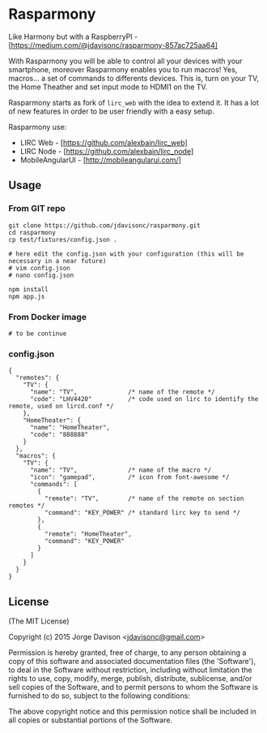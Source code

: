 Rasparmony
========

Like Harmony but with a RaspberryPI - [https://medium.com/@jdavisonc/rasparmony-857ac725aa64]

With Rasparmony you will be able to control all your devices with your smartphone, moreover Rasparmony enables you to run macros! Yes, macros... a set of commands to differents devices. This is, turn on your TV, the Home Theather and set input mode to HDMI1 on the TV.

Rasparmony starts as fork of `lirc_web` with the idea to extend it. It has a lot of new features in order to be user friendly with a easy setup. 

Rasparmony use:

* LIRC Web - [https://github.com/alexbain/lirc_web]
* LIRC Node - [https://github.com/alexbain/lirc_node]
* MobileAngularUI - [http://mobileangularui.com/]

## Usage

### From GIT repo
```
git clone https://github.com/jdavisonc/rasparmony.git
cd rasparmony
cp test/fixtures/config.json .

# here edit the config.json with your configuration (this will be necessary in a near future)
# vim config.json
# nano config.json

npm install
npm app.js
```

### From Docker image

```
# to be continue
```

### config.json

```
{
  "remotes": {
    "TV": {
      "name": "TV",              /* name of the remote */
      "code": "LHV4420"          /* code used on lirc to identify the remote, used on lircd.conf */
    },
    "HomeTheater": {
      "name": "HomeTheater",     
      "code": "888888"			 
    }
  },
  "macros": {
    "TV": {
      "name": "TV", 			 /* name of the macro */
      "icon": "gamepad",         /* icon from font-awesome */
      "commands": [
        {
          "remote": "TV",        /* name of the remote on section remotes */
          "command": "KEY_POWER" /* standard lirc key to send */
        },
        {
          "remote": "HomeTheater",
          "command": "KEY_POWER"
        }
      ]
    }
  }
}
```

## License

(The MIT License)

Copyright (c) 2015 Jorge Davison &lt;jdavisonc@gmail.com&gt;

Permission is hereby granted, free of charge, to any person obtaining
a copy of this software and associated documentation files (the
'Software'), to deal in the Software without restriction, including
without limitation the rights to use, copy, modify, merge, publish,
distribute, sublicense, and/or sell copies of the Software, and to
permit persons to whom the Software is furnished to do so, subject to
the following conditions:

The above copyright notice and this permission notice shall be
included in all copies or substantial portions of the Software.